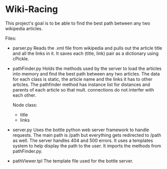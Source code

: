 Wiki-Racing
===========
This project's goal is to be able to find the best path between any two 
wikipedia articles. 

Files:
- parser.py
	Reads the .xml file from wikipedia and pulls out the article title and all
	the links in it. It saves each (title, link) pair as a dictionary using
	cPickle.

- pathFinder.py
	Holds the methods used by the server to load the articles into memory and find
	the best path between any two articles. The data for each class is static, the
	article name and the links it has to other articles. The pathfinder method has
	instance list for distances and parents of each article so that mult. connections
	do not interfer with each other.
	
	Node class:
	- title
	- links

- server.py
	Uses the bottle python web server framework to handle requests. The main path is
	/path but everything gets redirected to /path as well. The server handles 404 and
	500 errors. It uses a templates system to help display the path to the user. It imports
	the methods from pathFinder.py.

- pathViewer.tpl
	The template file used for the bottle server.